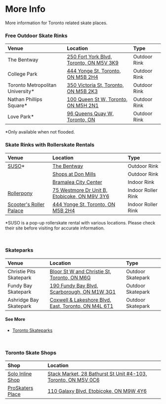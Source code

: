# More Info

More information for Toronto related skate places.
<br/>

### Free Outdoor Skate Rinks

| Venue                             | Location                                                                                                        | Type         |
| :-------------------------------- | :-------------------------------------------------------------------------------------------------------------- | :----------- |
| The Bentway                       | <a href="https://maps.app.goo.gl/kTC4r7oZL8nwevrTA" target="_blank">250 Fort York Blvd, Toronto, ON M5V 3K9</a> | Outdoor Rink |
| College Park                      | <a href="https://maps.app.goo.gl/RQdcdErBK22KMcmo9" target="_blank">444 Yonge St, Toronto, ON M5B 2H4</a>       | Outdoor Rink |
| Toronto Metropolitan University\* | <a href="https://maps.app.goo.gl/3n2xZAexRvyMV28BA" target="_blank">350 Victoria St, Toronto, ON M5B 2K3</a>    | Outdoor Rink |
| Nathan Phillips Square\*          | <a href="https://maps.app.goo.gl/7fXJKZe1Uh9DMwKo9" target="_blank">100 Queen St W, Toronto, ON M5H 2N1</a>     | Outdoor Rink |
| Love Park\*                       | <a href="https://maps.app.goo.gl/kTrciySX7Jgph3QZ9" target="_blank">96 Queens Quay W, Toronto, ON</a>           | Outdoor Rink |

\*Only available when not flooded.
<br/>

### Skate Rinks with Rollerskate Rentals

| Venue                                                                          | Location                                                                                                             | Type               |
| :----------------------------------------------------------------------------- | :------------------------------------------------------------------------------------------------------------------- | :----------------- |
| <a href="https://www.susoskateco.com/pages/faq" target="_blank">SUSO</a>\*     | <a href="https://maps.app.goo.gl/7QMJpL29Bk3XusKP9" target="_blank">The Bentway</a>                                  | Outdoor Rink       |
|                                                                                | <a href="https://maps.app.goo.gl/idf12gvMvkktETEv9" target="_blank">Shops at Don Mills</a>                           | Outdoor Rink       |
|                                                                                | <a href="https://maps.app.goo.gl/CtSgxesBkEpVy4VQA" target="_blank">Bramalea City Center</a>                         | Indoor Rink        |
| <a href="https://rollerpony.com/faq/" target="_blank">Rollerpony</a>           | <a href="https://maps.app.goo.gl/TdP8ry74mXLoVM88A" target="_blank">75 Westmore Dr Unit B, Etobicoke, ON M9V 3Y6</a> | Indoor Roller Rink |
| <a href="https://www.scooters.ca/" target="_blank">Scooter's Roller Palace</a> | <a href="https://maps.app.goo.gl/WgQM7YRzDiBy4U8S8" target="_blank">444 Yonge St, Toronto, ON M5B 2H4</a>            | Indoor Roller Rink |

\*SUSO is a pop-up rollerskate rental with various locations. Please check their site before visiting for accurate information.

<br/>

### Skateparks

| Venue                   | Location                                                                                                                    | Type              |
| :---------------------- | :-------------------------------------------------------------------------------------------------------------------------- | :---------------- |
| Christie Pits Skatepark | <a href="https://maps.app.goo.gl/8Wf7jdcQGwd8ZHNt7" target="_blank">Bloor St W and Christie St, Toronto, ON M6G</a>         | Outdoor Skatepark |
| Fundy Bay Skatepark     | <a href="https://maps.app.goo.gl/rP28V5FHY1TiqrNe7" target="_blank">190 Fundy Bay Blvd, Scarborough, ON M1W 3G1</a>         | Outdoor Skatepark |
| Ashridge Bay Skatepark  | <a href="https://maps.app.goo.gl/9NcSZ9pk951BF71j6" target="_blank">Coxwell & Lakeshore Blvd. East, Toronto, ON M4L 6T1</a> | Outdoor Skatepark |

#### See More

- <a href="https://ontarioskateparks.com/?s=toronto" target="_blank">Toronto Skateparks</a>

<br/>

### Toronto Skate Shops

| Shop                                                                                  | Location                                                                                                                              |
| :------------------------------------------------------------------------------------ | :------------------------------------------------------------------------------------------------------------------------------------ |
| <a href="https://solo-inline.com/en/pages/faq" target="_blank">Solo Inline Shop</a>   | <a href="https://maps.app.goo.gl/ZTKq8MfNPmzEh6QR9" target="_blank">Stack Market, 28 Bathurst St Unit #4-103, Toronto, ON M5V 0C6</a> |
| <a href="https://proskatersplace.com/contact-us" target="_blank">ProSkaters Place</a> | <a href="https://maps.app.goo.gl/idf12gvMvkktETEv9" target="_blank">110 Galaxy Blvd, Etobicoke, ON M9W 4Y6</a>                        |
